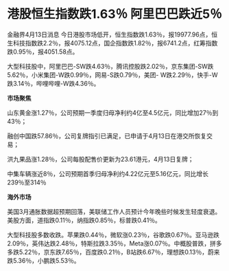# 港股恒生指数跌1.63％ 阿里巴巴跌近5％

金融界4月13日消息
今日港股市场低开，恒生指数跌1.63％，报19977.96点，恒生科技指数跌2.2％，报4075.12点，国企指数跌1.82％，报6741.2点，红筹指数跌0.95％，报4051.58点。

大型科技股中，阿里巴巴-SW跌4.63％，腾讯控股跌2.02％，京东集团-SW跌5.62％，小米集团-W跌0.99％，网易-S跌0.79％，美团-
W跌2.29％，快手-W跌3.14％，哔哩哔哩-W跌4.36％。

**市场聚焦**

山东黄金涨1.27％，公司预期一季度归母净利约4亿至4.5亿元，同比增加27％到43％；

融创中国跌57.86％，公司复牌指引已满足，已申请于4月13日在港交所恢复交易；

洪九果品涨1.28％，公司每股配售价更新为23.61港元，4月13日复牌；

中集车辆涨近8％，公司预期首季归母净利约4.22亿元至5.16亿元，同比增长239％至314％

**海外市场**

美国3月通胀数据超预期回落，美联储工作人员预计今年晚些时候发生轻度衰退。美股方面，道指跌0.11％，纳指跌0.85％，标普跌0.41％。

大型科技股多数收跌。苹果跌0.44％，微软涨0.23％，谷歌跌0.67％。亚马逊跌2.09％，英伟达跌2.48％，特斯拉跌3.35％，Meta涨0.07％。中概股普跌，拼多多跌5.22％，京东跌7.65％，百度跌0.21％，B站跌6.67％，理想跌0.13％，蔚来跌5.36％，小鹏跌5.53％。

